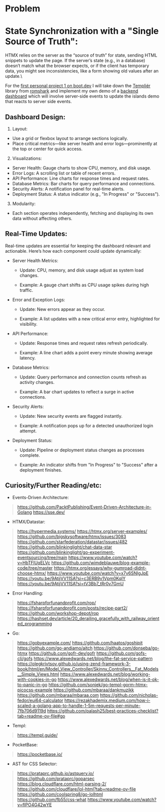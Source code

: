 # Problem

# State Synchronization with a "Single Source of Truth":

HTMX relies on the server as the “source of truth” for state, sending HTML snippets to update the page. If the server’s state (e.g., in a database) doesn’t match what the browser expects, or if the client has temporary data, you might see inconsistencies, like a form showing old values after an update.\

For the [first personal project 1 on boot.dev](https://www.boot.dev/courses/build-personal-project-1) I will take down the [Templiér](https://github.com/romshark/templier) library from [romshark](https://github.com/romshark) and implement my own demo of a [backend dashboard](https://github.com/romshark/demo-islands/tree/main) which will involve server-side events to update the islands demo that reacts to server side events.

## Dashboard Design:

1. Layout:
 
 - Use a grid or flexbox layout to arrange sections logically.
 - Place critical metrics—like server health and error logs—prominently at the top or center for quick access.

2. Visualizations:

- Server Health: Gauge charts to show CPU, memory, and disk usage.
- Error Logs: A scrolling list or table of recent errors.
- API Performance: Line charts for response times and request rates.
- Database Metrics: Bar charts for query performance and connections.
- Security Alerts: A notification panel for real-time alerts.
- Deployment Status: A status indicator (e.g., "In Progress" or "Success").

3. Modularity:
- Each section operates independently, fetching and displaying its own data without affecting others.

## Real-Time Updates:

Real-time updates are essential for keeping the dashboard relevant and actionable. Here’s how each component could update dynamically:
- Server Health Metrics:
  - Update: CPU, memory, and disk usage adjust as system load changes.

  - Example: A gauge chart shifts as CPU usage spikes during high traffic.

- Error and Exception Logs:
  - Update: New errors appear as they occur.

  - Example: A list updates with a new critical error entry, highlighted for visibility.

- API Performance:
  - Update: Response times and request rates refresh periodically.

  - Example: A line chart adds a point every minute showing average latency.

- Database Metrics:
  - Update: Query performance and connection counts refresh as activity changes.

  - Example: A bar chart updates to reflect a surge in active connections.

- Security Alerts:
  - Update: New security events are flagged instantly.

  - Example: A notification pops up for a detected unauthorized login attempt.

- Deployment Status:
  - Update: Pipeline or deployment status changes as processes complete.

  - Example: An indicator shifts from "In Progress" to "Success" after a deployment finishes.

## Curiosity/Further Reading/etc:
- Events-Driven Architecture:
> https://github.com/PacktPublishing/Event-Driven-Architecture-in-Golang
> https://sse.dev/
- HTMX/Datastar:
> https://hypermedia.systems/
> https://htmx.org/server-examples/
> https://github.com/bigskysoftware/htmx/issues/3083
> https://github.com/starfederation/datastar/issues/482
> https://github.com/blinkinglight/chat-data-star
> https://github.com/blinkinglight/go-experiment-eventsourcing/tree/main
> https://www.youtube.com/watch?v=HbTFlUqELVc
> https://github.com/wimdeblauwe/blog-example-code/tree/master
> https://htmx.org/essays/why-gumroad-didnt-choose-htmx/
> https://www.youtube.com/watch?v=x7v6SNIgJpE
> https://youtu.be/9AtijVV11SA?si=c3ERB9v1Vpm0KqIY
> https://youtu.be/9AtijVV11SA?si=tV3Bb7_tRr0v7GmU
- Error Handling:
> https://fsharpforfunandprofit.com/rop/
> https://fsharpforfunandprofit.com/posts/recipe-part2/
> https://github.com/workshop-depot/rop
> https://hashset.dev/article/20_derailing_gracefully_with_railway_oriented_programming
- Go:
> https://gobyexample.com/
> https://github.com/haatos/goshipit
> https://github.com/go-andiamo/aitch
> https://github.com/donseba/go-htmx
> https://github.com/gofr-dev/gofr
> https://github.com/gofs-cli/gofs
> https://www.alexedwards.net/blog/the-fat-service-pattern
> https://olegkrivtsov.github.io/using-zend-framework-3-book/html/en/Model_View_Controller/Skinny_Controllers__Fat_Models__Simple_Views.html
> https://www.alexedwards.net/blog/working-with-cookies-in-go
> https://www.alexedwards.net/blog/when-is-it-ok-to-panic-in-go
> https://github.com/sonjek/go-templ-gorm-htmx-picocss-example
> https://github.com/mbaraa/dankmuzikk
> https://github.com/mbaraa/mbaraa.com
> https://github.com/nicholas-fedor/eui64-calculator
> https://rezakhademix.medium.com/how-i-scaled-a-golang-app-to-handle-1-5m-requests-per-minute-7fb706d9119d
> https://github.com/palash25/best-practices-checklist?tab=readme-ov-file#go
- Templ:
> https://templ.guide/
- PocketBase:
> https://pocketbase.io/
- AST for CSS Selector:
> https://prataprc.github.io/astquery.io/
> https://github.com/prataprc/goparsec
> https://blog.cloudflare.com/html-parsing-2/
> https://github.com/cloudflare/lol-html?tab=readme-ov-file
> https://github.com/coolspring8/go-lolhtml
> https://github.com/fb55/css-what
> https://www.youtube.com/watch?v=fIPO4G42wYE